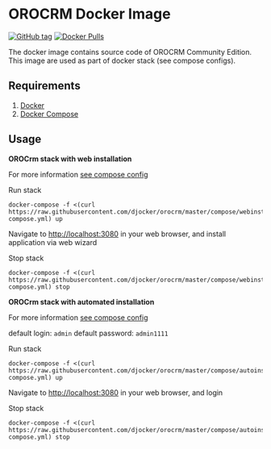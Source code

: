 # OROCRM Docker Image
[![GitHub tag](https://img.shields.io/github/tag/djocker/orocrm.svg?maxAge=2592000)](https://hub.docker.com/r/djocker/orocrm/tags/) [![Docker Pulls](https://img.shields.io/docker/pulls/djocker/orocrm.svg?maxAge=2592000)](https://hub.docker.com/r/djocker/orocrm/)  

The docker image contains source code of OROCRM Community Edition.
This image are used as part of docker stack (see compose configs).

## Requirements

1. [Docker](https://www.docker.com/)
2. [Docker Compose](http://docs.docker.com/compose)

## Usage
**OROCrm stack with web installation**

For more information [see compose config](compose/webinstall/docker-compose.yml)

Run stack 

```
docker-compose -f <(curl https://raw.githubusercontent.com/djocker/orocrm/master/compose/webinstall/docker-compose.yml) up
```
Navigate to [http://localhost:3080](http://localhost:3080) in your web browser, and install application via web wizard

Stop stack

```
docker-compose -f <(curl https://raw.githubusercontent.com/djocker/orocrm/master/compose/webinstall/docker-compose.yml) stop
```

**OROCrm stack with automated installation**

For more information [see compose config](compose/autoinstall/docker-compose.yml)

default login: `admin` default password: `admin1111`

Run stack

```
docker-compose -f <(curl https://raw.githubusercontent.com/djocker/orocrm/master/compose/autoinstall/docker-compose.yml) up
```
Navigate to [http://localhost:3080](http://localhost:3080) in your web browser, and login

Stop stack

```
docker-compose -f <(curl https://raw.githubusercontent.com/djocker/orocrm/master/compose/autoinstall/docker-compose.yml) stop 
```
